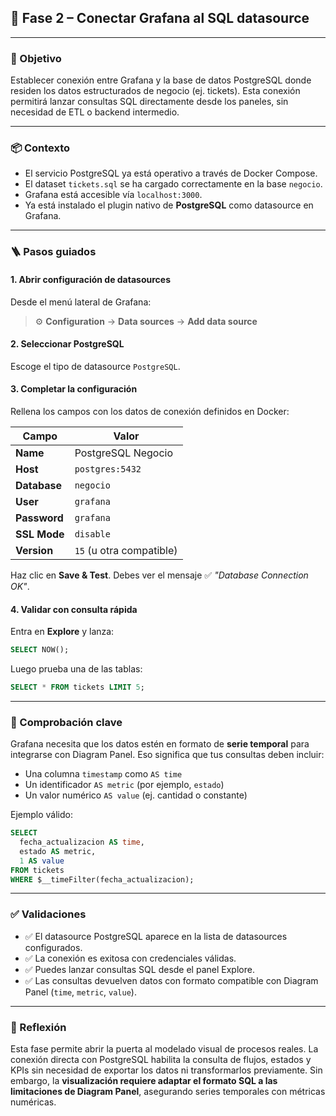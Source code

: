 

## 🔹 Fase 2 – Conectar Grafana al SQL datasource

---

### 🎯 Objetivo

Establecer conexión entre Grafana y la base de datos PostgreSQL donde residen los datos estructurados de negocio (ej. tickets). Esta conexión permitirá lanzar consultas SQL directamente desde los paneles, sin necesidad de ETL o backend intermedio.

---

### 📦 Contexto

* El servicio PostgreSQL ya está operativo a través de Docker Compose.
* El dataset `tickets.sql` se ha cargado correctamente en la base `negocio`.
* Grafana está accesible vía `localhost:3000`.
* Ya está instalado el plugin nativo de **PostgreSQL** como datasource en Grafana.

---

### 🪜 Pasos guiados

#### 1. Abrir configuración de datasources

Desde el menú lateral de Grafana:

> ⚙️ **Configuration** → **Data sources** → **Add data source**

#### 2. Seleccionar PostgreSQL

Escoge el tipo de datasource `PostgreSQL`.

#### 3. Completar la configuración

Rellena los campos con los datos de conexión definidos en Docker:

| Campo        | Valor                    |
| ------------ | ------------------------ |
| **Name**     | PostgreSQL Negocio       |
| **Host**     | `postgres:5432`          |
| **Database** | `negocio`                |
| **User**     | `grafana`                |
| **Password** | `grafana`                |
| **SSL Mode** | `disable`                |
| **Version**  | `15` (u otra compatible) |

Haz clic en **Save & Test**. Debes ver el mensaje ✅ *"Database Connection OK"*.

#### 4. Validar con consulta rápida

Entra en **Explore** y lanza:

```sql
SELECT NOW();
```

Luego prueba una de las tablas:

```sql
SELECT * FROM tickets LIMIT 5;
```

---

### 🧪 Comprobación clave

Grafana necesita que los datos estén en formato de **serie temporal** para integrarse con Diagram Panel. Eso significa que tus consultas deben incluir:

* Una columna `timestamp` como `AS time`
* Un identificador `AS metric` (por ejemplo, `estado`)
* Un valor numérico `AS value` (ej. cantidad o constante)

Ejemplo válido:

```sql
SELECT
  fecha_actualizacion AS time,
  estado AS metric,
  1 AS value
FROM tickets
WHERE $__timeFilter(fecha_actualizacion);
```

---

### ✅ Validaciones

* ✅ El datasource PostgreSQL aparece en la lista de datasources configurados.
* ✅ La conexión es exitosa con credenciales válidas.
* ✅ Puedes lanzar consultas SQL desde el panel Explore.
* ✅ Las consultas devuelven datos con formato compatible con Diagram Panel (`time`, `metric`, `value`).

---

### 💬 Reflexión

Esta fase permite abrir la puerta al modelado visual de procesos reales. La conexión directa con PostgreSQL habilita la consulta de flujos, estados y KPIs sin necesidad de exportar los datos ni transformarlos previamente. Sin embargo, la **visualización requiere adaptar el formato SQL a las limitaciones de Diagram Panel**, asegurando series temporales con métricas numéricas.

